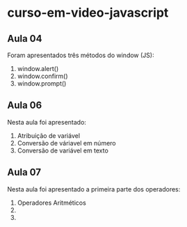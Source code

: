 # curso-em-video-javascript

<h2>Aula 04</h2>
<p>Foram apresentados três métodos do window (JS):</p>
<ol>
    <li>window.alert()</li>
    <li>window.confirm()</li>
    <li>window.prompt()</li>
</ol>

<h2>Aula 06</h2>
<p>Nesta aula foi apresentado:</p>
<ol>
    <li>Atribuição de variável</li>
    <li>Conversão de váriavel em número</li>
    <li>Conversão de variável em texto</li>
</ol>

<h2>Aula 07</h2>
<p>Nesta aula foi apresentado a primeira parte dos operadores:</p>
<ol>
    <li>Operadores Aritméticos</li>
    <li></li>
    <li></li>
</ol>